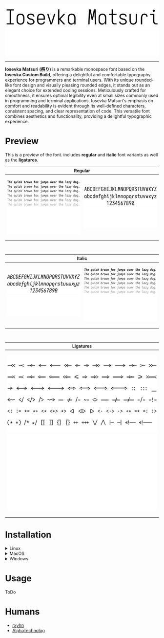 <p align="center">
<img src="./assets/banner/dark.svg#gh-light-mode-only" title="Iosevka Matsuri Banner"/>
<img src="./assets/banner/light.svg#gh-dark-mode-only" title="Iosevka Matsuri Banner"/>
</p>

------------

**Iosevka Matsuri (祭り)** is a remarkable monospace font based on the **Iosevka Custom Build**,
offering a delightful and comfortable typography experience for programmers and terminal users.
With its unique rounded-like font design and visually pleasing rounded edges, it stands out as an
elegant choice for extended coding sessions. Meticulously crafted for smoothness, it ensures
optimal legibility even at small sizes commonly used in programming and terminal applications.
Iosevka Matsuri's emphasis on comfort and readability is evident through its well-defined characters,
consistent spacing, and clear representation of code. This versatile font combines aesthetics and
functionality, providing a delightful typographic experience.

# Preview

This is a preview of the font. includes **regular** and **italic** font variants as well as the **ligatures**.

<table>
<thead>
  <tr>
    <th style="text-align: center" colspan="2">Regular<br></th>
  </tr>
</thead>
<tbody>
  <tr>
    <td>
    <p align="center">
      <img src="./assets/preview/regular/dark.svg#gh-light-mode-only" title="Iosevka Matsuri Preview"/>
      <img src="./assets/preview/regular/light.svg#gh-dark-mode-only" title="Iosevka Matsuri Preview"/>
    </p>
    </td>
    <td >    
    <p align="center">
      <img src="./assets/preview/characters/regular/dark.svg#gh-light-mode-only" title="Iosevka Matsuri Preview"/>
      <img src="./assets/preview/characters/regular/light.svg#gh-dark-mode-only" title="Iosevka Matsuri Preview"/>
    </p>
    </td>
  </tr>
</tbody>
</table>

<br>

<table>
<thead>
  <tr>
    <th style="text-align: center" colspan="2">Italic<br></th>
  </tr>
</thead>
<tbody>
  <tr>
    <td>
    <p align="center">
      <img src="./assets/preview/characters/italic/dark.svg#gh-light-mode-only" title="Iosevka Matsuri Preview (Italic)"/>
      <img src="./assets/preview/characters/italic/light.svg#gh-dark-mode-only" title="Iosevka Matsuri Preview (Italic)"/>
    </p>
    </td>
    <td >    
    <p align="center">
      <img src="./assets/preview/italic/dark.svg#gh-light-mode-only" title="Iosevka Matsuri Preview (Italic)"/>
      <img src="./assets/preview/italic/light.svg#gh-dark-mode-only" title="Iosevka Matsuri Preview (Italic)"/>
    </p>
    </td>
  </tr>
</tbody>
</table>

<br>

<table>
<thead>
  <tr>
    <th style="text-align: center">Ligatures<br></th>
  </tr>
</thead>
<tbody>
  <tr>
    <td>
    <p align="center">
      <img src="./assets/preview/ligatures/dark.svg#gh-light-mode-only" title="Iosevka Matsuri Preview (Ligatures)"/>
      <img src="./assets/preview/ligatures/light.svg#gh-dark-mode-only" title="Iosevka Matsuri Preview (Ligatures)"/>
    </p>
    </td>
  </tr>
</tbody>
</table>

# Installation

<!-- Start Installation for linux -->
<details>
  <summary>
    Linux
  </summary>

  <h3>
    Install via package manager
  </h3>


  <ul style="list-style-type: none;">
    <li>
      <details>
        <summary>
        Nix
        </summary>
        Lorem ipsum dolor sit amet, consectetur adipiscing elit. Nunc at tristique eros, sagittis elementum mauris. Etiam vehicula tempor ipsum. Praesent quis nibh iaculis, accumsan est nec, eleifend lorem. Duis scelerisque leo sit amet ligula ornare convallis. In a convallis arcu, id mollis orci. Nam blandit, sapien eu suscipit feugiat, turpis lacus condimentum lectus, quis consectetur turpis massa vel lacus. Sed eget turpis volutpat, tempus nisl et, tristique elit. Integer pharetra, erat quis sodales pellentesque, massa sem sodales est, vitae cursus erat magna id risus. Sed vitae pellentesque ante, ut porttitor lorem.
      </details>
    </li>
    <li>
      <details>
        <summary>
        AUR
        </summary>
        Lorem ipsum dolor sit amet, consectetur adipiscing elit. Nunc at tristique eros, sagittis elementum mauris. Etiam vehicula tempor ipsum. Praesent quis nibh iaculis, accumsan est nec, eleifend lorem. Duis scelerisque leo sit amet ligula ornare convallis. In a convallis arcu, id mollis orci. Nam blandit, sapien eu suscipit feugiat, turpis lacus condimentum lectus, quis consectetur turpis massa vel lacus. Sed eget turpis volutpat, tempus nisl et, tristique elit. Integer pharetra, erat quis sodales pellentesque, massa sem sodales est, vitae cursus erat magna id risus. Sed vitae pellentesque ante, ut porttitor lorem.
      </details>
    </li>
    <li>
      <details>
        <summary>
        APT
        </summary>
        Lorem ipsum dolor sit amet, consectetur adipiscing elit. Nunc at tristique eros, sagittis elementum mauris. Etiam vehicula tempor ipsum. Praesent quis nibh iaculis, accumsan est nec, eleifend lorem. Duis scelerisque leo sit amet ligula ornare convallis. In a convallis arcu, id mollis orci. Nam blandit, sapien eu suscipit feugiat, turpis lacus condimentum lectus, quis consectetur turpis massa vel lacus. Sed eget turpis volutpat, tempus nisl et, tristique elit. Integer pharetra, erat quis sodales pellentesque, massa sem sodales est, vitae cursus erat magna id risus. Sed vitae pellentesque ante, ut porttitor lorem.
      </details>
    </li>
    <li>
      <details>
        <summary>
        Portage
        </summary>
        Lorem ipsum dolor sit amet, consectetur adipiscing elit. Nunc at tristique eros, sagittis elementum mauris. Etiam vehicula tempor ipsum. Praesent quis nibh iaculis, accumsan est nec, eleifend lorem. Duis scelerisque leo sit amet ligula ornare convallis. In a convallis arcu, id mollis orci. Nam blandit, sapien eu suscipit feugiat, turpis lacus condimentum lectus, quis consectetur turpis massa vel lacus. Sed eget turpis volutpat, tempus nisl et, tristique elit. Integer pharetra, erat quis sodales pellentesque, massa sem sodales est, vitae cursus erat magna id risus. Sed vitae pellentesque ante, ut porttitor lorem.
      </details>
    </li>
  </ul>

  <h3>
    Manual Installation
  </h3>

  Lorem ipsum dolor sit amet, consectetur adipiscing elit. Nunc at tristique eros, sagittis elementum mauris. Etiam vehicula tempor ipsum. Praesent quis nibh iaculis, accumsan est nec, eleifend lorem. Duis scelerisque leo sit amet ligula ornare convallis. In a convallis arcu, id mollis orci. Nam blandit, sapien eu suscipit feugiat, turpis lacus condimentum lectus, quis consectetur turpis massa vel lacus. Sed eget turpis volutpat, tempus nisl et, tristique elit. Integer pharetra, erat quis sodales pellentesque, massa sem sodales est, vitae cursus erat magna id risus. Sed vitae pellentesque ante, ut porttitor lorem.
</details>
<!-- End Installation for linux -->

<details>
<summary>
MacOS
</summary>

<h3>
Install via brew
</h3>

```sh
$ brew install iosevka-mayukai
```

<h3>
Manual Installation
</h3>

Download the font, clone the repo balblablablablabblablabl
then: <a href="http://support.apple.com/kb/HT2509"> Follow instructions here </a>

</details>

<details>
<summary>
Windows
</summary>

Lorem ipsum dolor sit amet, consectetur adipiscing elit. Nunc at tristique eros, sagittis elementum mauris. Etiam vehicula tempor ipsum. Praesent quis nibh iaculis, accumsan est nec, eleifend lorem. Duis scelerisque leo sit amet ligula ornare convallis. In a convallis arcu, id mollis orci. Nam blandit, sapien eu suscipit feugiat, turpis lacus condimentum lectus, quis consectetur turpis massa vel lacus. Sed eget turpis volutpat, tempus nisl et, tristique elit. Integer pharetra, erat quis sodales pellentesque, massa sem sodales est, vitae cursus erat magna id risus. Sed vitae pellentesque ante, ut porttitor lorem.

</details>

# Usage

ToDo

# Humans

- [rxyhn](https://github.com/rxyhn)
- [AlphaTechnolog](https://github.com/AlphaTechnolog)
